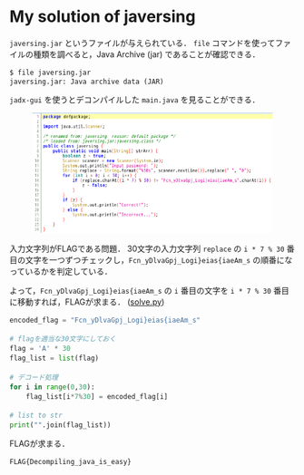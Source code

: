 # My solution of javersing
`javersing.jar` というファイルが与えられている．
`file` コマンドを使ってファイルの種類を調べると，Java Archive (jar) であることが確認できる．
```
$ file javersing.jar 
javersing.jar: Java archive data (JAR)
```
`jadx-gui` を使うとデコンパイルした `main.java` を見ることができる．
<figure><img src="../assets/jadx.png" alt=""></figure>

入力文字列がFLAGである問題．
30文字の入力文字列 `replace` の `i * 7 % 30` 番目の文字を一つずつチェックし，`Fcn_yDlvaGpj_Logi}eias{iaeAm_s` の順番になっているかを判定している．

よって，`Fcn_yDlvaGpj_Logi}eias{iaeAm_s` の `i` 番目の文字を `i * 7 % 30` 番目に移動すれば，FLAGが求まる． ([solve.py](./solve.py))
``` python
encoded_flag = "Fcn_yDlvaGpj_Logi}eias{iaeAm_s"

# flagを適当な30文字にしておく
flag = 'A' * 30
flag_list = list(flag)

# デコード処理
for i in range(0,30):
    flag_list[i*7%30] = encoded_flag[i]

# list to str
print("".join(flag_list))
```
FLAGが求まる．
```
FLAG{Decompiling_java_is_easy}
```